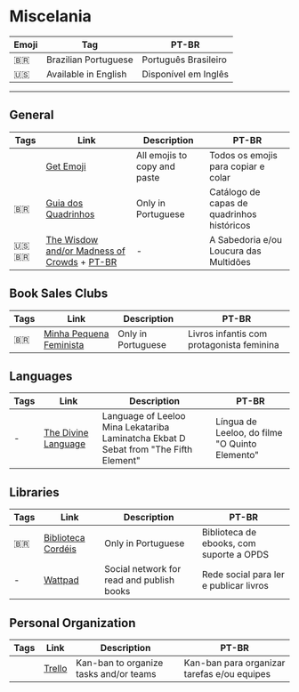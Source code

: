 # Miscelania

| Emoji | Tag                  | PT-BR                |
| ----- | -------------------- | -------------------- |
| 🇧🇷  | Brazilian Portuguese | Português Brasileiro |
| 🇺🇸  | Available in English | Disponível em Inglês |

---

## General

| Tags     | Link                                                                                                       | Description                  | PT-BR                                      |
| -------- | ---------------------------------------------------------------------------------------------------------- | ---------------------------- | ------------------------------------------ |
|          | [Get Emoji](https://getemoji.com)                                                                          | All emojis to copy and paste | Todos os emojis para copiar e colar        |
| 🇧🇷     | [Guia dos Quadrinhos](http://www.guiadosquadrinhos.com)                                                    | Only in Portuguese           | Catálogo de capas de quadrinhos históricos |
| 🇺🇸🇧🇷 | [The Wisdow and/or Madness of Crowds](https://ncase.me/crowds/) + [PT-BR](https://ncase.me/crowds/pt.html) | -                            | A Sabedoria e/ou Loucura das Multidões     |

## Book Sales Clubs

| Tags | Link                                                             | Description        | PT-BR                                     |
| ---- | ---------------------------------------------------------------- | ------------------ | ----------------------------------------- |
| 🇧🇷 | [Minha Pequena Feminista](https://minhapequenafeminista.com.br/) | Only in Portuguese | Livros infantis com protagonista feminina |

## Languages

| Tags | Link                                                                                | Description                                                                          | PT-BR                                          |
| ---- | ----------------------------------------------------------------------------------- | ------------------------------------------------------------------------------------ | ---------------------------------------------- |
| -    | [The Divine Language](https://www.angelfire.com/pop/polymorphslair/langdivine.html) | Language of Leeloo Mina Lekatariba Laminatcha Ekbat D Sebat from "The Fifth Element" | Língua de Leeloo, do filme "O Quinto Elemento" |

## Libraries

| Tags | Link                                            | Description                               | PT-BR                                    |
| ---- | ----------------------------------------------- | ----------------------------------------- | ---------------------------------------- |
| 🇧🇷 | [Biblioteca Cordéis](http://livros.cordeis.com) | Only in Portuguese                        | Biblioteca de ebooks, com suporte a OPDS |
| -    | [Wattpad](https://www.wattpad.com/home)         | Social network for read and publish books | Rede social para ler e publicar livros   |

## Personal Organization

| Tags | Link                         | Description                            | PT-BR                                       |
| ---- | ---------------------------- | -------------------------------------- | ------------------------------------------- |
|      | [Trello](https://trello.com) | Kan-ban to organize tasks and/or teams | Kan-ban para organizar tarefas e/ou equipes |
